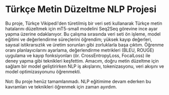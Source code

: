 # Türkçe Metin Düzeltme NLP Projesi

Bu proje, Türkçe Vikipedi'den türetilmiş bir veri seti kullanarak Türkçe metin hatalarını düzeltmek için mT5-small modelini Seq2Seq görevine ince ayar yapma üzerine odaklanıyor. 
Bu çalışma sırasında veri seti ön işleme, model eğitimi ve değerlendirme süreçlerini öğrendim; yüksek kayıp değerleri, sayısal istikrarsızlık ve üretim sorunları gibi zorluklarla başa çıktım. 
Öğrenme oranı planlayıcılarını ayarlama, değerlendirme metrikleri (BLEU, ROUGE) uygulama ve kayıp fonksiyonları (ör. CrossEntropyLoss, FocalLoss) ile deney yapma gibi teknikleri keşfettim. 
Amacım, doğru metin düzeltme için sağlam bir model geliştirirken NLP iş akışlarını, tokenizasyonu, veri akışını ve model optimizasyonunu öğrenmekti.

Not: Bu proje henüz tamamlanmadı. NLP eğitimime devam ederken bu kavramları ve teknikleri öğrenmek için zaman ayırdım.

